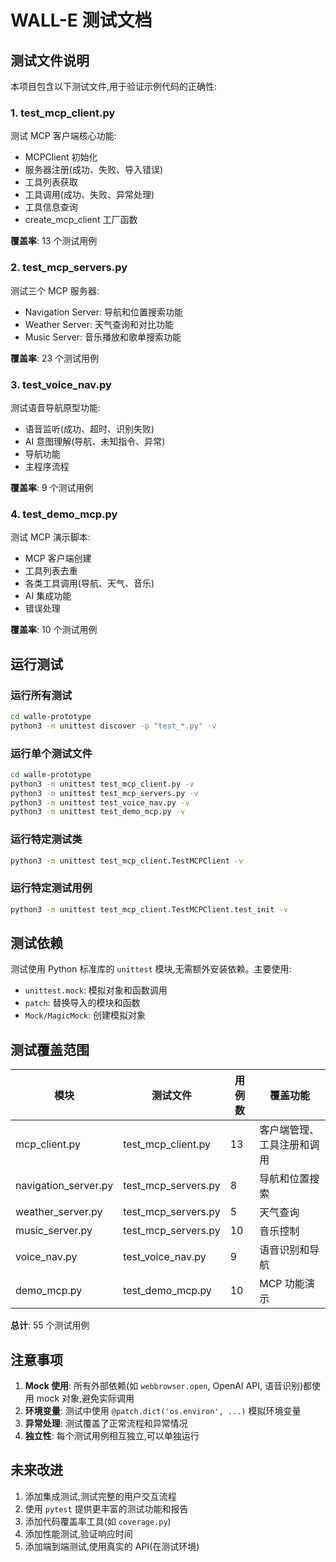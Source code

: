 # WALL-E 测试文档

## 测试文件说明

本项目包含以下测试文件,用于验证示例代码的正确性:

### 1. test_mcp_client.py
测试 MCP 客户端核心功能:
- MCPClient 初始化
- 服务器注册(成功、失败、导入错误)
- 工具列表获取
- 工具调用(成功、失败、异常处理)
- 工具信息查询
- create_mcp_client 工厂函数

**覆盖率**: 13 个测试用例

### 2. test_mcp_servers.py
测试三个 MCP 服务器:
- Navigation Server: 导航和位置搜索功能
- Weather Server: 天气查询和对比功能
- Music Server: 音乐播放和歌单搜索功能

**覆盖率**: 23 个测试用例

### 3. test_voice_nav.py
测试语音导航原型功能:
- 语音监听(成功、超时、识别失败)
- AI 意图理解(导航、未知指令、异常)
- 导航功能
- 主程序流程

**覆盖率**: 9 个测试用例

### 4. test_demo_mcp.py
测试 MCP 演示脚本:
- MCP 客户端创建
- 工具列表去重
- 各类工具调用(导航、天气、音乐)
- AI 集成功能
- 错误处理

**覆盖率**: 10 个测试用例

## 运行测试

### 运行所有测试
```bash
cd walle-prototype
python3 -m unittest discover -p "test_*.py" -v
```

### 运行单个测试文件
```bash
cd walle-prototype
python3 -m unittest test_mcp_client.py -v
python3 -m unittest test_mcp_servers.py -v
python3 -m unittest test_voice_nav.py -v
python3 -m unittest test_demo_mcp.py -v
```

### 运行特定测试类
```bash
python3 -m unittest test_mcp_client.TestMCPClient -v
```

### 运行特定测试用例
```bash
python3 -m unittest test_mcp_client.TestMCPClient.test_init -v
```

## 测试依赖

测试使用 Python 标准库的 `unittest` 模块,无需额外安装依赖。主要使用:
- `unittest.mock`: 模拟对象和函数调用
- `patch`: 替换导入的模块和函数
- `Mock/MagicMock`: 创建模拟对象

## 测试覆盖范围

| 模块 | 测试文件 | 用例数 | 覆盖功能 |
|------|---------|--------|----------|
| mcp_client.py | test_mcp_client.py | 13 | 客户端管理、工具注册和调用 |
| navigation_server.py | test_mcp_servers.py | 8 | 导航和位置搜索 |
| weather_server.py | test_mcp_servers.py | 5 | 天气查询 |
| music_server.py | test_mcp_servers.py | 10 | 音乐控制 |
| voice_nav.py | test_voice_nav.py | 9 | 语音识别和导航 |
| demo_mcp.py | test_demo_mcp.py | 10 | MCP 功能演示 |

**总计**: 55 个测试用例

## 注意事项

1. **Mock 使用**: 所有外部依赖(如 `webbrowser.open`, OpenAI API, 语音识别)都使用 mock 对象,避免实际调用
2. **环境变量**: 测试中使用 `@patch.dict('os.environ', ...)` 模拟环境变量
3. **异常处理**: 测试覆盖了正常流程和异常情况
4. **独立性**: 每个测试用例相互独立,可以单独运行

## 未来改进

1. 添加集成测试,测试完整的用户交互流程
2. 使用 `pytest` 提供更丰富的测试功能和报告
3. 添加代码覆盖率工具(如 `coverage.py`)
4. 添加性能测试,验证响应时间
5. 添加端到端测试,使用真实的 API(在测试环境)
